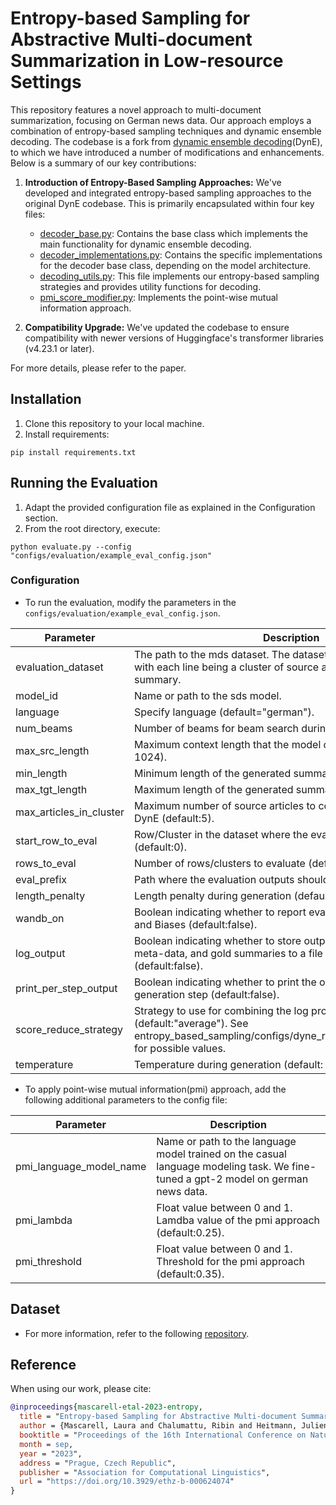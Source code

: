 # Entropy-based Sampling for Abstractive Multi-document Summarization in Low-resource Settings

This repository features a novel approach to multi-document summarization, focusing on German news data. Our approach employs a combination of entropy-based sampling techniques and dynamic ensemble decoding.
The codebase is a fork from [dynamic ensemble decoding](https://github.com/chrishokamp/dynamic-transformer-ensembles)(DynE), to which we have
introduced a number of modifications and enhancements. Below is a summary of our key contributions:

1. **Introduction of Entropy-Based Sampling Approaches:** We've developed and integrated entropy-based sampling approaches to the original DynE codebase. This is primarily encapsulated within four key files:
    - [decoder_base.py](entropy_based_sampling%2Fdecoder_base.py): Contains the base class which implements the main functionality for dynamic ensemble decoding.
    - [decoder_implementations.py](entropy_based_sampling%2Fdecoder_implementations.py): Contains the specific implementations for the decoder base class, depending on the model architecture.
    - [decoding_utils.py](entropy_based_sampling%2Fdecoding_utils.py): This file implements our entropy-based sampling strategies and provides utility functions for decoding.
    - [pmi_score_modifier.py](entropy_based_sampling%2Fpoint_wise_mutual_information%2Fpmi_score_modifier.py): Implements the point-wise mutual information approach.

2. **Compatibility Upgrade:** We've updated the codebase to ensure compatibility with newer versions of Huggingface's transformer libraries (v4.23.1 or later).

For more details, please refer to the paper.

## Installation

1. Clone this repository to your local machine.
2. Install requirements:

```
pip install requirements.txt
```

## Running the Evaluation

1. Adapt the provided configuration file as explained in the Configuration section.
2. From the root directory, execute:

```
python evaluate.py --config "configs/evaluation/example_eval_config.json"
```

### Configuration

- To run the evaluation, modify the parameters in the ```configs/evaluation/example_eval_config.json```.

| Parameter               | Description                                                                                                                                                                 |
|-------------------------|-----------------------------------------------------------------------------------------------------------------------------------------------------------------------------|
| evaluation_dataset      | The path to the mds dataset. The dataset should be in jsonl format with each line being a cluster of source articles and a gold summary.                                    |
| model_id                | Name or path to the sds model.                                                                                                                                              |
| language                | Specify language (default="german").                                                                                                                                        |
| num_beams               | Number of beams for beam search during decoding.                                                                                                                            |
| max_src_length          | Maximum context length that the model can process (default: 1024).                                                                                                          |
| min_length              | Minimum length of the generated summary.                                                                                                                                    |
| max_tgt_length          | Maximum length of the generated summary.                                                                                                                                    |
| max_articles_in_cluster | Maximum number of source articles to consider when applying DynE (default:5).                                                                                               |
| start_row_to_eval       | Row/Cluster in the dataset where the evaluation should start (default:0).                                                                                                   |
| rows_to_eval            | Number of rows/clusters to evaluate (default:-1).                                                                                                                           |
| eval_prefix             | Path where the evaluation outputs should be stored.                                                                                                                         |
| length_penalty          | Length penalty during generation (default:2).                                                                                                                               |
| wandb_on                | Boolean indicating whether to report evaluation results to Weights and Biases (default:false).                                                                              |
| log_output              | Boolean indicating whether to store output summaries, decoding meta-data, and gold summaries to a file specified in eval_prefix (default:false).                            |
| print_per_step_output   | Boolean indicating whether to print the output tokens at each generation step (default:false).                                                                              |
| score_reduce_strategy   | Strategy to use for combining the log probabilities during DynE (default:"average"). See entropy_based_sampling/configs/dyne_reduce_strategy_names.txt for possible values. |
| temperature             | Temperature during generation (default: 1).                                                                                                                                 |

- To apply point-wise mutual information(pmi) approach, add the following additional parameters to the config file:

| Parameter               | Description                                                                                                                       |
|-------------------------|-----------------------------------------------------------------------------------------------------------------------------------|
| pmi_language_model_name | Name or path to the language model trained on the casual language modeling task. We fine-tuned a gpt-2 model on german news data. |
| pmi_lambda              | Float value between 0 and 1. Lamdba value of the pmi approach (default:0.25).                                                     |
| pmi_threshold           | Float value between 0 and 1. Threshold for the pmi approach (default:0.35).                                                       |

## Dataset

- For more information, refer to the following [repository](https://github.com/mediatechnologycenter/Multi-GeNews).

## Reference

When using our work, please cite:

```bibtex
@inproceedings{mascarell-etal-2023-entropy,
  title = "Entropy-based Sampling for Abstractive Multi-document Summarization in Low-resource Settings.",
  author = {Mascarell, Laura and Chalumattu, Ribin and Heitmann, Julien},
  booktitle = "Proceedings of the 16th International Conference on Natural Language Generation",
  month = sep,
  year = "2023",
  address = "Prague, Czech Republic",
  publisher = "Association for Computational Linguistics",
  url = "https://doi.org/10.3929/ethz-b-000624074"
}
```
  

